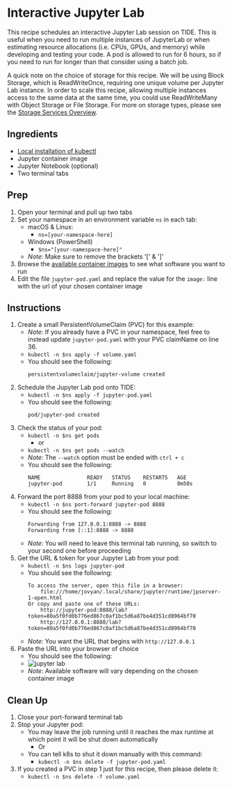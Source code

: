 # Interactive Jupyter Lab
This recipe schedules an interactive Jupyter Lab session on TIDE.
This is useful when you need to run multiple instances of JupyterLab or when estimating resource allocations (i.e. CPUs, GPUs, and memory) while developing and testing your code.
A pod is allowed to run for 6 hours, so if you need to run for longer than that consider using a batch job.

A quick note on the choice of storage for this recipe.
We will be using Block Storage, which is ReadWriteOnce, requiring one unique volume per Jupyter Lab instance.
In order to scale this recipe, allowing multiple instances access to the same data at the same time, you could use ReadWriteMany with Object Storage or File Storage.
For more on storage types, please see the [Storage Services Overview](https://csu-tide.github.io/storage-services/).

## Ingredients
- [Local installation of kubectl](../README.md#install-kubectl)
- Jupyter container image
- Jupyter Notebook (optional)
- Two terminal tabs

## Prep
1. Open your terminal and pull up two tabs
1. Set your namespace in an environment variable `ns` in each tab:
    - macOS & Linux:
        - `ns=[your-namespace-here]`
    - Windows (PowerShell)
        - `$ns="[your-namespace-here]"`
    - *Note*: Make sure to remove the brackets '[' & ']'
1. Browse the [available container images](https://csu-tide.github.io/jupyterhub/images) to see what software you want to run
1. Edit the file `jupyter-pod.yaml` and replace the value for the `image:` line with the url of your chosen container image

## Instructions
1. Create a small PersistentVolumeClaim (PVC) for this example:
    - *Note*: If you already have a PVC in your namespace, feel free to instead update  `jupyter-pod.yaml` with your PVC claimName on line 36.
    - `kubectl -n $ns apply -f volume.yaml`
    - You should see the following:
        ```
        persistentvolumeclaim/jupyter-volume created
        ```
1. Schedule the Jupyter Lab pod onto TIDE:
    - `kubectl -n $ns apply -f jupyter-pod.yaml`
    - You should see the following:
        ```
        pod/jupyter-pod created
        ```
1. Check the status of your pod:
    - `kubectl -n $ns get pods`
        - or
    - `kubectl -n $ns get pods --watch`
    - *Note*: The `--watch` option must be ended with `ctrl + c`
    - You should see the following:
        ```
        NAME               READY   STATUS    RESTARTS   AGE
        jupyter-pod        1/1     Running   0          8m50s
        ```
1. Forward the port 8888 from your pod to your local machine:
    - `kubectl -n $ns port-forward jupyter-pod 8888`
    - You should see the following:
        ```
        Forwarding from 127.0.0.1:8888 -> 8888
        Forwarding from [::1]:8888 -> 8888
        ```
    - *Note*: You will need to leave this terminal tab running, so switch to your second one before proceeding
1. Get the URL & token for your Jupyter Lab from your pod:
    - `kubectl -n $ns logs jupyter-pod`
    - You should see the following:
        ```
        To access the server, open this file in a browser:
            file:///home/jovyan/.local/share/jupyter/runtime/jpserver-1-open.html
        Or copy and paste one of these URLs:
            http://jupyter-pod:8888/lab?token=80a5f0fd0b776ed867c0af1bc5d6a87be4d351cd8964bf70
            http://127.0.0.1:8888/lab?token=80a5f0fd0b776ed867c0af1bc5d6a87be4d351cd8964bf70
        ```
    - *Note*: You want the URL that begins with `http://127.0.0.1`
1. Paste the URL into your browser of choice
    - You should see the following:
    - ![jupyter lab](../images/jupyter-pod-1.png)
    - *Note*: Available software will vary depending on the chosen container image

## Clean Up
1. Close your port-forward terminal tab
1. Stop your Jupyter pod: 
    - You may leave the job running until it reaches the max runtime at which point it will be shut down automatically
        - Or
    - You can tell k8s to shut it down manually with this command:
        - `kubectl -n $ns delete -f jupyter-pod.yaml`
1. If you created a PVC in step 1 just for this recipe, then please delete it:
    - `kubectl -n $ns delete -f volume.yaml`

